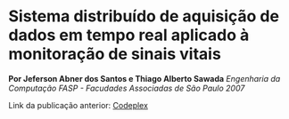 # Sistema distribuído de aquisição de dados em tempo real aplicado à monitoração de sinais vitais

**Por Jeferson Abner dos Santos e Thiago Alberto Sawada**
_Engenharia da Computação_
_FASP - Facudades Associadas de São Paulo_
_2007_

Link da publicação anterior: [Codeplex](http://sinaisvitais.codeplex.com) 
